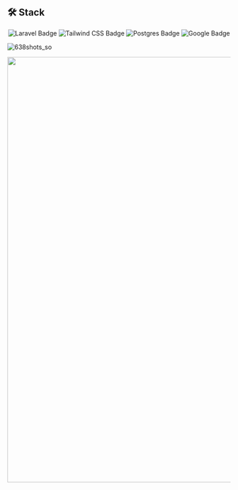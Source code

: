 ## 🛠️ Stack

<div align="center">

![Laravel Badge](https://img.shields.io/badge/Laravel-F05340?logo=laravel&logoColor=fff&style=flat)
![Tailwind CSS Badge](https://img.shields.io/badge/Tailwind%20CSS-06B6D4?logo=tailwindcss&logoColor=fff&style=flat)
![Postgres Badge](https://img.shields.io/badge/Postgres-0064a5?logo=postgresql&logoColor=fff&style=flat)
![Google Badge](https://img.shields.io/badge/Google%20Charts-ffffff?logo=google&logoColor=000&style=flat)

</div


![638shots_so](https://github.com/carincon93/Algoritmos-de-planificacion/assets/18555989/7225847d-e27a-4c2b-9ce2-9233dfae3413)


<img align="center" width="960px" src="https://github.com/carincon93/Algoritmos-de-planificacion/assets/18555989/bffab028-644c-4e38-89c7-3ca3464eb769">
